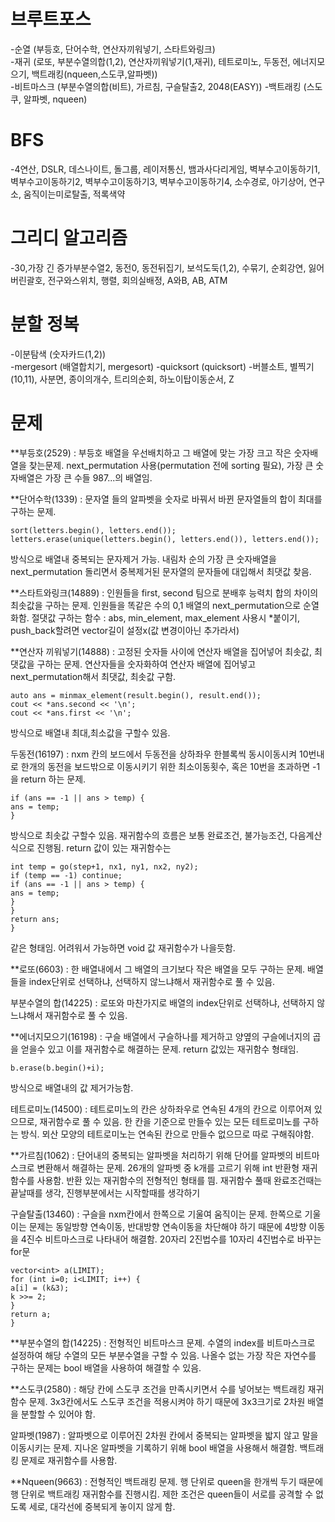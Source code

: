 #   브루트포스  
  -순열  (부등호, 단어수학, 연산자끼워넣기, 스타트와링크)  
  -재귀  (로또, 부분수열의합(1,2), 연산자끼워넣기(1,재귀), 테트로미노, 두동전, 에너지모으기, 백트래킹(nqueen,스도쿠,알파벳))  
  -비트마스크  (부분수열의합(비트), 가르침, 구슬탈출2, 2048(EASY))
  -백트래킹  (스도쿠, 알파벳, nqueen)
  
#  BFS 
  -4연산, DSLR, 데스나이트, 돌그룹, 레이저통신, 뱀과사다리게임, 벽부수고이동하기1, 벽부수고이동하기2, 벽부수고이동하기3, 벽부수고이동하기4, 소수경로, 아기상어, 연구소, 움직이는미로탈출, 적록색약  

#  그리디 알고리즘
  -30,가장 긴 증가부분수열2, 동전0, 동전뒤집기, 보석도둑(1,2), 수묶기, 순회강연, 잃어버린괄호, 전구와스위치, 행렬, 회의실배정, A와B, AB, ATM
 
#  분할 정복  
  -이분탐색  (숫자카드(1,2))  
  -mergesort  (배열합치기, mergesort)
  -quicksort  (quicksort)
  -버블소트, 별찍기(10,11), 사분면, 종이의개수, 트리의순회, 하노이탑이동순서, Z


#  문제
**부등호(2529) : 부등호 배열을 우선배치하고 그 배열에 맞는 가장 크고 작은 숫자배열을 찾는문제. next_permutation 사용(permutation 전에 sorting 필요), 가장 큰 숫자배열은 가장 큰 수들 987...의 배열임.

**단어수학(1339) : 문자열 들의 알파벳을 숫자로 바꿔서 바뀐 문자열들의 합이 최대를 구하는 문제.
```
sort(letters.begin(), letters.end());
letters.erase(unique(letters.begin(), letters.end()), letters.end());
``` 
방식으로 배열내 중복되는 문자제거 가능. 내림차 순의 가장 큰 숫자배열을
next_permutation 돌리면서 중복제거된 문자열의 문자들에 대입해서 최댓값 찾음.

**스타트와링크(14889) : 인원들을 first, second 팀으로 분배후 능력치 합의
차이의 최솟값을 구하는 문제. 인원들을 똑같은 수의 0,1 배열의 next_permutation으로 순열화함.
절댓값 구하는 함수 : abs, min_element, max_element 사용시 *붙이기, push_back할려면 vector길이 설정x(값 변경이아닌 추가라서)

**연산자 끼워넣기(14888) : 고정된 숫자들 사이에 연산자 배열을 집어넣어 최솟값, 최댓값을 구하는 문제. 연산자들을 숫자화하여 연산자 배열에 집어넣고 next_permutation해서 최댓값, 최솟값 구함.
```
auto ans = minmax_element(result.begin(), result.end());
cout << *ans.second << '\n';
cout << *ans.first << '\n';
```
방식으로 배열내 최대,최소값을 구할수 있음.

두동전(16197) : nxm 칸의 보드에서 두동전을 상하좌우 한블록씩 동시이동시켜 10번내로 한개의 동전을 보드밖으로 이동시키기 위한 최소이동횟수, 혹은 10번을 초과하면 -1을 return 하는 문제.
```
if (ans == -1 || ans > temp) {
ans = temp;
}
```
방식으로 최솟값 구할수 있음. 재귀함수의 흐름은 보통 완료조건, 불가능조건, 다음계산 식으로 진행됨. return 값이 있는 재귀함수는
```
int temp = go(step+1, nx1, ny1, nx2, ny2);
if (temp == -1) continue;
if (ans == -1 || ans > temp) {
ans = temp;
}
}
return ans;
}
```
같은 형태임. 어려워서 가능하면 void 값 재귀함수가 나을듯함.

**로또(6603) : 한 배열내에서 그 배열의 크기보다 작은 배열을 모두 구하는 문제. 배열들을 index단위로 선택하냐, 선택하지 않느냐해서 재귀함수로 풀 수 있음. 

부분수열의 합(14225) : 로또와 마찬가지로 배열의 index단위로 선택하냐, 선택하지 않느냐해서 재귀함수로 풀 수 있음.

**에너지모으기(16198) : 구슬 배열에서 구슬하나를 제거하고 양옆의 구슬에너지의 곱을 얻을수 있고 이를 재귀함수로 해결하는 문제. return 값있는 재귀함수 형태임.
```
b.erase(b.begin()+i);
```
방식으로 배열내의 값 제거가능함.

테트로미노(14500) : 테트로미노의 칸은 상하좌우로 연속된 4개의 칸으로 이루어져 있으므로, 재귀함수로 풀 수 있음. 한 칸을 기준으로 만들수 있는 모든 테트로미노를 구하는 방식. 뫼산 모양의 테트로미노는 연속된 칸으로
만들수 없으므로 따로 구해줘야함.

**가르침(1062) : 단어내의 중복되는 알파벳을 처리하기 위해 단어를 알파벳의 비트마스크로 변환해서 해결하는 문제. 26개의 알파벳 중 k개를 고르기 위해 int 반환형 재귀함수를 사용함. 반환 있는 재귀함수의 전형적인 형태를 띔.
재귀함수 풀때 완료조건때는 끝날때를 생각, 진행부분에서는 시작할때를 생각하기

구슬탈출(13460) : 구슬을 nxm칸에서 한쪽으로 기울여 움직이는 문제. 한쪽으로 기울이는 문제는 동일방향 연속이동, 반대방향 연속이동을 차단해야 하기 때문에 4방향 이동을 4진수 비트마스크로 나타내어 해결함.
20자리 2진법수를 10자리 4진법수로 바꾸는 for문
```
vector<int> a(LIMIT);
for (int i=0; i<LIMIT; i++) {
a[i] = (k&3);
k >>= 2;
}
return a;
}
```

**부분수열의 합(14225) : 전형적인 비트마스크 문제. 수열의 index를 비트마스크로 설정하여 해당 수열의 모든 부분수열을 구할 수 있음.
나올수 없는 가장 작은 자연수를 구하는 문제는 bool 배열을 사용하여 해결할 수 있음.

**스도쿠(2580) : 해당 칸에 스도쿠 조건을 만족시키면서 수를 넣어보는 백트래킹 재귀 함수 문제. 3x3칸에서도 스도쿠 조건을 적용시켜야 하기 때문에 3x3크기로 2차원 배열을 분할할 수 있어야 함.

알파벳(1987) : 알파벳으로 이루어진 2차원 칸에서 중복되는 알파벳을 밟지 않고 말을 이동시키는 문제. 지나온 알파벳을 기록하기 위해 bool 배열을 사용해서 해결함. 백트래킹 문제로 재귀함수를 사용함.

**Nqueen(9663) : 전형적인 백트래킹 문제. 행 단위로 queen을 한개씩 두기 때문에 행 단위로 백트래킹 재귀함수를 진행시킴. 제한 조건은 queen들이 서로를 공격할 수 없도록 세로, 대각선에 중복되게 놓이지 않게 함.